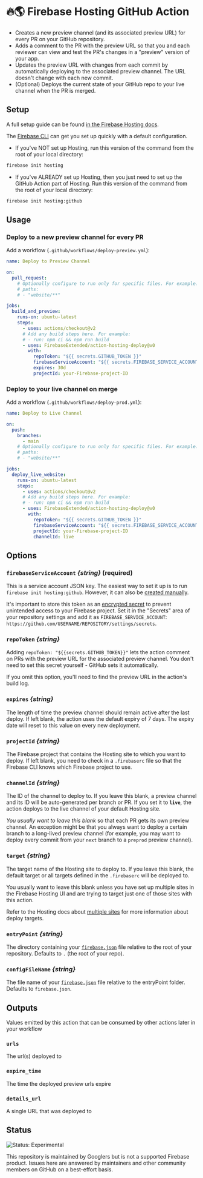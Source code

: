 # 🔥🌎 Firebase Hosting GitHub Action

- Creates a new preview channel (and its associated preview URL) for every PR on your GitHub repository.
- Adds a comment to the PR with the preview URL so that you and each reviewer can view and test the PR's changes in a "preview" version of your app.
- Updates the preview URL with changes from each commit by automatically deploying to the associated preview channel. The URL doesn't change with each new commit.
- (Optional) Deploys the current state of your GitHub repo to your live channel when the PR is merged.

## Setup

A full setup guide can be found [in the Firebase Hosting docs](https://firebase.google.com/docs/hosting/github-integration).

The [Firebase CLI](https://firebase.google.com/docs/cli) can get you set up quickly with a default configuration.

- If you've NOT set up Hosting, run this version of the command from the root of your local directory:

```bash
firebase init hosting
```

- If you've ALREADY set up Hosting, then you just need to set up the GitHub Action part of Hosting.
  Run this version of the command from the root of your local directory:

```bash
firebase init hosting:github
```

## Usage

### Deploy to a new preview channel for every PR

Add a workflow (`.github/workflows/deploy-preview.yml`):

```yaml
name: Deploy to Preview Channel

on:
  pull_request:
    # Optionally configure to run only for specific files. For example:
    # paths:
    # - "website/**"

jobs:
  build_and_preview:
    runs-on: ubuntu-latest
    steps:
      - uses: actions/checkout@v2
      # Add any build steps here. For example:
      # - run: npm ci && npm run build
      - uses: FirebaseExtended/action-hosting-deploy@v0
        with:
          repoToken: "${{ secrets.GITHUB_TOKEN }}"
          firebaseServiceAccount: "${{ secrets.FIREBASE_SERVICE_ACCOUNT }}"
          expires: 30d
          projectId: your-Firebase-project-ID
```

### Deploy to your live channel on merge

Add a workflow (`.github/workflows/deploy-prod.yml`):

```yaml
name: Deploy to Live Channel

on:
  push:
    branches:
      - main
    # Optionally configure to run only for specific files. For example:
    # paths:
    # - "website/**"

jobs:
  deploy_live_website:
    runs-on: ubuntu-latest
    steps:
      - uses: actions/checkout@v2
      # Add any build steps here. For example:
      # - run: npm ci && npm run build
      - uses: FirebaseExtended/action-hosting-deploy@v0
        with:
          repoToken: "${{ secrets.GITHUB_TOKEN }}"
          firebaseServiceAccount: "${{ secrets.FIREBASE_SERVICE_ACCOUNT }}"
          projectId: your-Firebase-project-ID
          channelId: live
```

## Options

### `firebaseServiceAccount` _{string}_ (required)

This is a service account JSON key. The easiest way to set it up is to run `firebase init hosting:github`. However, it can also be [created manually](./docs/service-account.md).

It's important to store this token as an
[encrypted secret](https://help.github.com/en/actions/configuring-and-managing-workflows/creating-and-storing-encrypted-secrets)
to prevent unintended access to your Firebase project. Set it in the "Secrets" area
of your repository settings and add it as `FIREBASE_SERVICE_ACCOUNT`:
`https://github.com/USERNAME/REPOSITORY/settings/secrets`.

### `repoToken` _{string}_

Adding `repoToken: "${{secrets.GITHUB_TOKEN}}"` lets the action comment on PRs
with the preview URL for the associated preview channel. You don't need to set
this secret yourself - GitHub sets it automatically.

If you omit this option, you'll need to find the preview URL in the action's
build log.

### `expires` _{string}_

The length of time the preview channel should remain active after the last deploy.
If left blank, the action uses the default expiry of 7 days.
The expiry date will reset to this value on every new deployment.

### `projectId` _{string}_

The Firebase project that contains the Hosting site to which you
want to deploy. If left blank, you need to check in a `.firebaserc`
file so that the Firebase CLI knows which Firebase project to use.

### `channelId` _{string}_

The ID of the channel to deploy to. If you leave this blank,
a preview channel and its ID will be auto-generated per branch or PR.
If you set it to **`live`**, the action deploys to the live channel of your default Hosting site.

_You usually want to leave this blank_ so that each PR gets its own preview channel.
An exception might be that you always want to deploy a certain branch to a
long-lived preview channel (for example, you may want to deploy every commit
from your `next` branch to a `preprod` preview channel).

### `target` _{string}_

The target name of the Hosting site to deploy to. If you leave this blank,
the default target or all targets defined in the `.firebaserc` will be deployed to.

You usually want to leave this blank unless you have set up multiple sites in the Firebase Hosting UI
and are trying to target just one of those sites with this action.

Refer to the Hosting docs about [multiple sites](https://firebase.google.com/docs/hosting/multisites)
for more information about deploy targets.

### `entryPoint` _{string}_

The directory containing your [`firebase.json`](https://firebase.google.com/docs/cli#the_firebasejson_file)
file relative to the root of your repository. Defaults to `.` (the root of your repo).

### `configFileName` _{string}_

The file name of your [`firebase.json`](https://firebase.google.com/docs/cli#the_firebasejson_file)
file relative to the entryPoint folder. Defaults to `firebase.json`.

## Outputs

Values emitted by this action that can be consumed by other actions later in your workflow

### `urls`

The url(s) deployed to

### `expire_time`

The time the deployed preview urls expire

### `details_url`

A single URL that was deployed to

## Status

![Status: Experimental](https://img.shields.io/badge/Status-Experimental-blue)

This repository is maintained by Googlers but is not a supported Firebase product. Issues here are answered by maintainers and other community members on GitHub on a best-effort basis.
